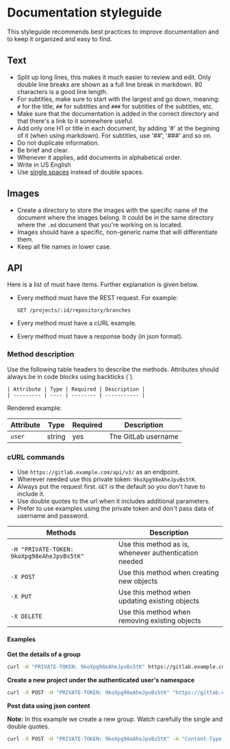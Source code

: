 # Documentation styleguide

This styleguide recommends best practices to improve documentation and to keep it organized and easy to find.

## Text

- Split up long lines, this makes it much easier to review and edit. Only
  double line breaks are shown as a full line break in markdown. 80 characters
  is a good line length.
- For subtitles, make sure to start with the largest and go down, meaning:
  `#` for the title, `##` for subtitles and `###` for subtitles of the subtitles, etc.
- Make sure that the documentation is added in the correct directory and that
  there's a link to it somewhere useful.
- Add only one H1 or title in each document, by adding '#' at the begining of
  it (when using markdown). For subtitles, use '##', '###' and so on.
- Do not duplicate information.
- Be brief and clear.
- Whenever it applies, add documents in alphabetical order.
- Write in US English
- Use [single spaces](http://www.slate.com/articles/technology/technology/2011/01/space_invaders.html) instead of double spaces.

## Images

- Create a directory to store the images with the specific name of the document
  where the images belong. It could be in the same directory where the `.md`
  document that you're working on is located.
- Images should have a specific, non-generic name that will differentiate them.
- Keep all file names in lower case.

## API

Here is a list of must have items. Further explanation is given below.

- Every method must have the REST request. For example:

    ```
    GET /projects/:id/repository/branches
    ```

- Every method must have a cURL example.
- Every method must have a response body (in json format).

### Method description

Use the following table headers to describe the methods. Attributes should
always be in code blocks using backticks (`).

```
| Attribute | Type | Required | Description |
| --------- | ---- | -------- | ----------- |
```

Rendered example:

| Attribute | Type | Required | Description |
| --------- | ---- | -------- | ----------- |
| `user`  | string | yes | The GitLab username |

### cURL commands

- Use `https://gitlab.example.com/api/v3/` as an endpoint.
- Wherever needed use this private token: `9koXpg98eAheJpvBs5tK`.
- Always put the request first. `GET` is the default so you don't have to
  include it.
- Use double quotes to the url when it includes additional parameters.
- Prefer to use examples using the private token and don't pass data of username
  and password.

| Methods | Description |
| ------- | ----------- |
| `-H "PRIVATE-TOKEN: 9koXpg98eAheJpvBs5tK"` | Use this method as is, whenever authentication needed |
| `-X POST`   | Use this method when creating new objects |
| `-X PUT`    | Use this method when updating existing objects |
| `-X DELETE` | Use this method when removing existing objects |

#### Examples

**Get the details of a group**

```bash
curl -H "PRIVATE-TOKEN: 9koXpg98eAheJpvBs5tK" https://gitlab.example.com/api/v3/groups/gitlab-org
```

**Create a new project under the authenticated user's namespace**

```bash
curl -X POST -H "PRIVATE-TOKEN: 9koXpg98eAheJpvBs5tK" "https://gitlab.example.com/api/v3/projects?name=foo"
```

**Post data using json content**

**Note:** In this example we create a new group. Watch carefully the single and
double quotes.

```bash
curl -X POST -H "PRIVATE-TOKEN: 9koXpg98eAheJpvBs5tK" -H "Content-Type: application/json" --data '{"path": "my-group", "name": "My group"}' https://gitlab.example.com/api/v3/groups
```
